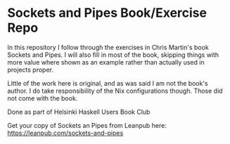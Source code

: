 # Sockets and Pipes Book/Exercise Repo

In this repository I follow through the exercises in Chris Martin's book
Sockets and Pipes. I will also fill in most of the book, skipping things
with more value where shown as an example rather than actually used in
projects proper.

Little of the work here is original, and as was said I am not the book's
author. I do take responsibility of the Nix configurations though. Those
did not come with the book.

Done as part of Helsinki Haskell Users Book Club

Get your copy of Sockets an Pipes from Leanpub here:
<https://leanpub.com/sockets-and-pipes>
